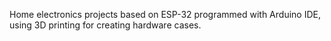 Home electronics projects based on ESP-32 programmed with Arduino IDE, using 3D printing for creating hardware cases.

